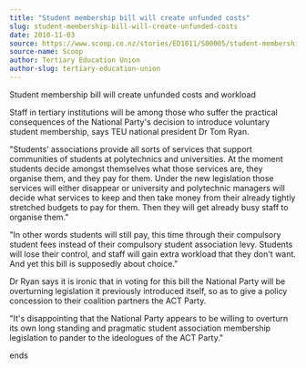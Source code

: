 ```yaml
---
title: "Student membership bill will create unfunded costs"
slug: student-membership-bill-will-create-unfunded-costs
date: 2010-11-03
source: https://www.scoop.co.nz/stories/ED1011/S00005/student-membership-bill-will-create-unfunded-costs.htm
source-name: Scoop
author: Tertiary Education Union
author-slug: tertiary-education-union
---
```


<p>Student membership bill will create unfunded costs and
workload</p>

<p>Staff in tertiary institutions will be among
those who suffer the practical consequences of the National
Party's decision to introduce voluntary student membership,
says TEU national president Dr Tom Ryan.</p>

<p>"Students’
associations provide all sorts of services that support
communities of students at polytechnics and universities. At
the moment students decide amongst themselves what those
services are, they organise them, and they pay for them.
Under the new legislation those services will either
disappear or university and polytechnic managers will decide
what services to keep and then take money from their already
tightly stretched budgets to pay for them. Then they will
get already busy staff to organise them."</p>

<p>"In other words
students will still pay, this time through their compulsory
student fees instead of their compulsory student association
levy. Students will lose their control, and staff will gain
extra workload that they don't want. And yet this bill is
supposedly about choice."</p>

<p>Dr Ryan says it is ironic that
in voting for this bill the National Party will be
overturning legislation it previously introduced itself, so
as to give a policy concession to their coalition partners
the ACT Party.</p>

<p>"It's disappointing that the National Party
appears to be willing to overturn its own long standing and
pragmatic student association membership legislation to
pander to the ideologues of the ACT
Party."</p>

<p>ends<br><p>

